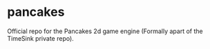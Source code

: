 pancakes
========

Official repo for the Pancakes 2d game engine (Formally apart of the TimeSink private repo).